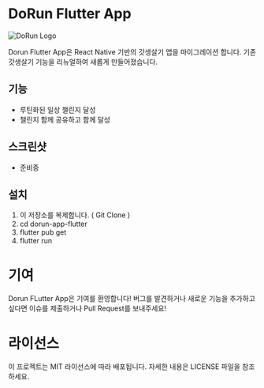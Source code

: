 # DoRun Flutter App

![DoRun Logo](https://github.com/DoRun-DoRun/dorun-app-flutter/blob/main/assets/images/logo.png?raw=true)

Dorun Flutter App은 React Native 기반의 갓생살기 앱을 마이그레이션 합니다.
기존 갓생살기 기능을 리뉴얼하여 새롭게 만들어졌습니다.

## 기능

- 루틴화된 일상 챌린지 달성
- 챌린지 함께 공유하고 함께 달성

## 스크린샷

- 준비중

## 설치

1. 이 저장소를 복제합니다. ( Git Clone )
2. cd dorun-app-flutter
3. flutter pub get
4. flutter run

# 기여

Dorun FLutter App은 기여를 환영합니다! 버그를 발견하거나 새로운 기능을 추가하고 싶다면 이슈를 제출하거나 Pull Request를 보내주세요!

# 라이선스

이 프로젝트는 MIT 라이선스에 따라 배포됩니다. 자세한 내용은 LICENSE 파일을 참조하세요.

